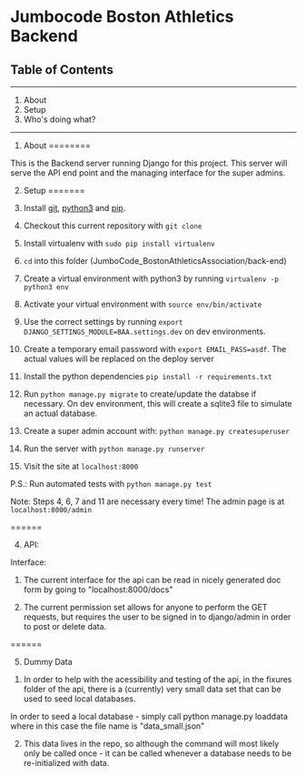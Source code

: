 Jumbocode Boston Athletics Backend
===============

## Table of Contents ##
----------------------------------------------------------

1. About
2. Setup
3. Who's doing what?

----------------------------------------------------------

1. About
========

This is the Backend server running Django for this project. This server will serve the API end point and the managing interface for the super admins.

2. Setup
=======

 1. Install [git](https://git-scm.com/book/en/v2/Getting-Started-Installing-Git), [python3](https://www.python.org/downloads/mac-osx/) and [pip](http://stackoverflow.com/questions/17271319/installing-pip-on-mac-os-x).
 2. Checkout this current repository with `git clone`
 3. Install virtualenv with `sudo pip install virtualenv`
 4. `cd` into this folder (JumboCode_BostonAthleticsAssociation/back-end)
 5. Create a virtual environment with python3 by running `virtualenv -p python3 env`
 6. Activate your virtual environment with `source env/bin/activate`
 7. Use the correct settings by running `export DJANGO_SETTINGS_MODULE=BAA.settings.dev` on dev environments.
 8. Create a temporary email password with `export EMAIL_PASS=asdf`. The actual values will be replaced on the deploy server
 8. Install the python dependencies `pip install -r requirements.txt`
 9. Run `python manage.py migrate` to create/update the databse if necessary. On dev environment, this will create a sqlite3 file to simulate an actual database.
 10. Create a super admin account with: `python manage.py createsuperuser`
 11. Run the server with `python manage.py runserver`
 12. Visit the site at `localhost:8000`

P.S.: Run automated tests with `python manage.py test`

Note: Steps 4, 6, 7 and 11 are necessary every time! The admin page is at `localhost:8000/admin`

======

4. API:

Interface:

1) The current interface for the api can be read in nicely generated doc form by going to "localhost:8000/docs"

2) The current permission set allows for anyone to perform the GET requests, but requires the user to be signed in to
   django/admin in order to post or delete data.

======

5. Dummy Data

1) In order to help with the acessibility and testing of the api, in the fixures folder of the api, there is a
  (currently) very small data set that can be used to seed local databases.

  In order to seed a local database - simply call python manage.py loaddata <filename> where in this case the file name
  is "data_small.json"

2) This data lives in the repo, so although the command will most likely only be called once - it can be called
   whenever a database needs to be re-initialized with data.

